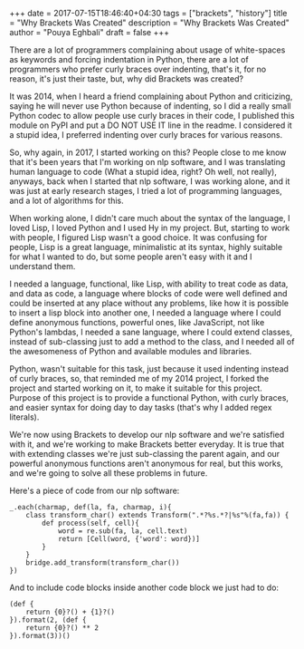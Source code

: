 +++
date = 2017-07-15T18:46:40+04:30
tags = ["brackets", "history"]
title = "Why Brackets Was Created"
description = "Why Brackets Was Created"
author = "Pouya Eghbali"
draft = false
+++

There are a lot of programmers complaining about usage of white-spaces as
keywords and forcing indentation in Python, there are a lot of programmers who
prefer curly braces over indenting, that's it, for no reason, it's just their
taste, but, why did Brackets was created?

It was 2014, when I heard a friend complaining about Python and criticizing,
saying he will never use Python because of indenting, so I did a really small
Python codec to allow people use curly braces in their code, I published this
module on PyPI and put a DO NOT USE IT line in the readme. I considered it a
stupid idea, I preferred indenting over curly braces for various reasons.

So, why again, in 2017, I started working on this? People close to me know that
it's been years that I'm working on nlp software, and I was translating human
language to code (What a stupid idea, right? Oh well, not really), anyways,
back when I started that nlp software, I was working alone, and it was just at
early research stages, I tried a lot of programming languages, and a lot of
algorithms for this.

When working alone, I didn't care much about the syntax of the language, I loved
Lisp, I loved Python and I used Hy in my project. But, starting to work with
people, I figured Lisp wasn't a good choice. It was confusing for people, Lisp
is a great language, minimalistic at its syntax, highly suitable for what I
wanted to do, but some people aren't easy with it and I understand them.

I needed a language, functional, like Lisp, with ability to treat code as data,
and data as code, a language where blocks of code were well defined and could be
inserted at any place without any problems, like how it is possible to insert a
lisp block into another one, I needed a language where I could define anonymous
functions, powerful ones, like JavaScript, not like Python's lambdas, I needed
a sane language, where I could extend classes, instead of sub-classing just to
add a method to the class, and I needed all of the awesomeness of Python and
available modules and libraries.

Python, wasn't suitable for this task, just because it used indenting instead of
curly braces, so, that reminded me of my 2014 project, I forked the project and
started working on it, to make it suitable for this project. Purpose of this
project is to provide a functional Python, with curly braces, and easier syntax
for doing day to day tasks (that's why I added regex literals).

We're now using Brackets to develop our nlp software and we're satisfied with
it, and we're working to make Brackets better everyday. It is true that with
extending classes we're just sub-classing the parent again, and our powerful
anonymous functions aren't anonymous for real, but this works, and we're going
to solve all these problems in future.

Here's a piece of code from our nlp software:

```
_.each(charmap, def(la, fa, charmap, i){
    class transform_char() extends Transform(".*?%s.*?|%s"%(fa,fa)) {
        def process(self, cell){
            word = re.sub(fa, la, cell.text)
            return [Cell(word, {'word': word})]
        }
    }
    bridge.add_transform(transform_char())
})
```

And to include code blocks inside another code block we just had to do:

```
(def {
    return {0}?() + {1}?()
}).format(2, (def {
    return {0}?() ** 2
}).format(3))()
```
